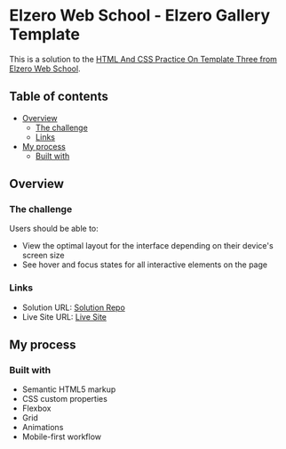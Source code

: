 # Elzero Web School - Elzero Gallery Template

This is a solution to the [HTML And CSS Practice On Template Three from Elzero Web School](https://elzero.org/html-css-practice-template-three/).

## Table of contents

- [Overview](#overview)
  - [The challenge](#the-challenge)
  - [Links](#links)
- [My process](#my-process)
  - [Built with](#built-with)

## Overview

### The challenge

Users should be able to:

- View the optimal layout for the interface depending on their device's screen size
- See hover and focus states for all interactive elements on the page


### Links

- Solution URL: [Solution Repo]()
- Live Site URL: [Live Site]()

## My process

### Built with

- Semantic HTML5 markup
- CSS custom properties
- Flexbox
- Grid
- Animations
- Mobile-first workflow